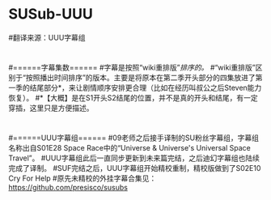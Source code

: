 # SUSub-UUU
#翻译来源：UUU字幕组
#
#======字幕集数======
#字幕是按照“wiki重排版”*排序的。
#*“wiki重排版”区别于“按照播出时间排序”的版本。主要是将原本在第二季开头部分的四集放进了第一季的结尾部分*，来让剧情顺序安排更合理（比如在经历叫叔公之后Steven能力恢复）。
#*【大概】是在S1开头S2结尾的位置，并不是真的开头和结尾，有一定穿插，这里只是方便描述。
#
#======UUU字幕组======
#09老师之后接手译制的SU粉丝字幕组，字幕组名称出自S01E28 Space Race中的“Universe & Universe's Universal Space Travel”。
#UUU字幕组此后一直同步更新到未来篇完结，之后迪幻字幕组也陆续完成了译制。
#SUF完结之后，UUU字幕组开始精校重制，精校版做到了S02E10 Cry For Help
#原先未精校的外挂字幕合集见：https://github.com/presisco/susubs
